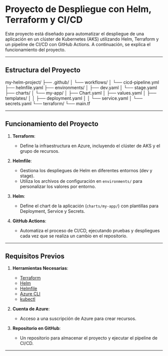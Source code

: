 # **Proyecto de Despliegue con Helm, Terraform y CI/CD**

Este proyecto está diseñado para automatizar el despliegue de una aplicación en un clúster de Kubernetes (AKS) utilizando Helm, Terraform y un pipeline de CI/CD con GitHub Actions. A continuación, se explica el funcionamiento del proyecto.

---

## **Estructura del Proyecto**

my-helm-project/
├── .github/
│   └── workflows/
│       └── cicd-pipeline.yml
├── helmfile.yaml
├── environments/
│   ├── dev.yaml
│   └── stage.yaml
├── charts/
│   └── my-app/
│       ├── Chart.yaml
│       ├── values.yaml
│       ├── templates/
│       │   ├── deployment.yaml
│       │   └── service.yaml
│       └── secrets.yaml
└── terraform/
└── main.tf


---

## **Funcionamiento del Proyecto**

1. **Terraform**:
   - Define la infraestructura en Azure, incluyendo el clúster de AKS y el grupo de recursos.

2. **Helmfile**:
   - Gestiona los despliegues de Helm en diferentes entornos (dev y stage).
   - Utiliza los archivos de configuración en `environments/` para personalizar los valores por entorno.

3. **Helm**:
   - Define el chart de la aplicación (`charts/my-app/`) con plantillas para Deployment, Service y Secrets.

4. **GitHub Actions**:
   - Automatiza el proceso de CI/CD, ejecutando pruebas y despliegues cada vez que se realiza un cambio en el repositorio.

---

## **Requisitos Previos**

1. **Herramientas Necesarias**:
   - [Terraform](https://www.terraform.io/downloads.html)
   - [Helm](https://helm.sh/docs/intro/install/)
   - [Helmfile](https://github.com/roboll/helmfile)
   - [Azure CLI](https://learn.microsoft.com/en-us/cli/azure/install-azure-cli)
   - [kubectl](https://kubernetes.io/docs/tasks/tools/)

2. **Cuenta de Azure**:
   - Acceso a una suscripción de Azure para crear recursos.

3. **Repositorio en GitHub**:
   - Un repositorio para almacenar el proyecto y ejecutar el pipeline de CI/CD.

---

